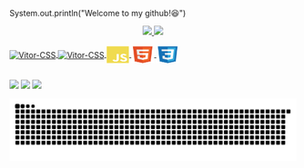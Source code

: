 System.out.println("Welcome to my github!😆")

<div align="center">
  <a href="https://github.com/Vitorreiis">
  <img height="180em" src="https://github-readme-stats.vercel.app/api?username=Vitorreiis&show_icons=true&theme=algolia&include_all_commits=true&count_private=true"/>
  <img height="180em" src="https://github-readme-stats.vercel.app/api/top-langs/?username=Vitorreiis&layout=compact&langs_count=7&theme=algolia"/>
</div>
  <div style="display: inline_block"><br>
  <img align="center" alt="Vitor-CSS" height="30" width="40" src="https://cdn.jsdelivr.net/gh/devicons/devicon/icons/flutter/flutter-original.svg">            
  <img align="center" alt="Vitor-CSS" height="30" width="40" src="https://cdn.jsdelivr.net/gh/devicons/devicon/icons/android/android-original.svg">          
  <img align="center" alt="Vitor-Js" height="30" width="40" src="https://raw.githubusercontent.com/devicons/devicon/master/icons/javascript/javascript-plain.svg">
  <img align="center" alt="Vitor-HTML" height="30" width="40" src="https://raw.githubusercontent.com/devicons/devicon/master/icons/html5/html5-original.svg">
  <img align="center" alt="Vitor-CSS" height="30" width="40" src="https://raw.githubusercontent.com/devicons/devicon/master/icons/css3/css3-original.svg">
</div>
    
  ##
 
  <div> 
  <a href="https://www.instagram.com/dev.reiis/" target="_blank"><img src="https://img.shields.io/badge/-Instagram-%23E4405F?style=for-the-badge&logo=instagram&logoColor=white" target="_blank"></a>
  <a href = "mailto:contatovitorreiis@gmail.com"><img src="https://img.shields.io/badge/-Gmail-%23333?style=for-the-badge&logo=gmail&logoColor=white" target="_blank"></a>
  <a href="https://www.linkedin.com/in/vitor-reis-4a595b20a/" target="_blank"><img src="https://img.shields.io/badge/-LinkedIn-%230077B5?style=for-the-badge&logo=linkedin&logoColor=white" target="_blank"></a> 
 
![Snake animation](https://github.com/Vitorreiis/Vitorreiis/blob/output/github-contribution-grid-snake.svg)
    
</div>
